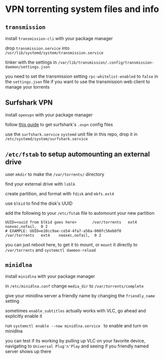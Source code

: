 # VPN torrenting system files and info

## `transmission`

install `transmission-cli` with your package manager

drop `transmission.service` into `/usr/lib/systemd/system/transmission.service`

tinker with the settings in `/var/lib/transmission/.config/transmission-daemon/settings.json`

you need to set the transmission setting `rpc-whitelist-enabled` to `false` in the `settings.json` file if you want to use the transmission web client to manage your torrents

## Surfshark VPN

install `openvpn` with your package manager

follow [this guide](https://support.surfshark.com/hc/en-us/articles/360011051133-How-to-set-up-manual-OpenVPN-connection-using-Linux-Terminal-) to get surfshark's `.ovpn` config files

use the `surfshark.service` `systemd` unit file in this repo, drop it in `/etc/systemd/system/surfshark.service`

## `/etc/fstab` to setup automounting an external drive

user `mkdir` to make the `/var/torrents/` directory

find your external drive with `lsblk`

create partition, and format with `fdisk` and `mkfs.ext4`

use `blkid` to find the disk's UUID

add the following to your `/etc/fstab` file to automount your new partition
```
UUID=<uuid from blkid goes here>       /var/torrents   ext4    noexec,nofail,  0 2
# EXAMPLE: UUID=e10cc9ae-ce54-4fa7-a58a-000fc56eb0f0       /var/torrents   ext4    noexec,nofail,  0 2
```

you can just reboot here, to get it to mount, or `mount` it directly to `/var/torrents` and `systemctl daemon-reload`

## `minidlna`
install `minidlna` with your package manager

in `/etc/minidlna.conf` change `media_dir` to `/var/torrents/complete`

give your minidlna server a friendly name by changing the `friendly_name` setting

sometimes `enable_subtitles` actually works with VLC, go ahead and explicitly enable it

run `systemctl enable --now minidlna.service ` to enable and turn on minidlna

you can test if its working by pulling up VLC on your favorite device, navigating to `Universal Plug'n'Play` and seeing if you friendly named server shows up there
